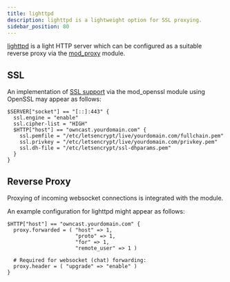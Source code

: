 ```yaml
---
title: lighttpd
description: lighttpd is a lightweight option for SSL proxying.
sidebar_position: 80
---
```


[lighttpd](https://www.lighttpd.net/) is a light HTTP server which can be configured as a suitable reverse proxy via the [mod_proxy](https://redmine.lighttpd.net/projects/lighttpd/wiki/Mod_proxy) module.

## SSL

An implementation of [SSL support](https://redmine.lighttpd.net/projects/lighttpd/wiki/Docs_SSL) via the mod_openssl module using OpenSSL may appear as follows:

```
$SERVER["socket"] == "[::]:443" {
  ssl.engine = "enable"
  ssl.cipher-list = "HIGH"
  $HTTP["host"] == "owncast.yourdomain.com" {
    ssl.pemfile = "/etc/letsencrypt/live/yourdomain.com/fullchain.pem"
    ssl.privkey = "/etc/letsencrypt/live/yourdomain.com/privkey.pem"
    ssl.dh-file = "/etc/letsencrypt/ssl-dhparams.pem"
  }
}
```

## Reverse Proxy

Proxying of incoming websocket connections is integrated with the module.

An example configuration for lighttpd might appear as follows:

```
$HTTP["host"] == "owncast.yourdomain.com" {
  proxy.forwarded = ( "host" => 1,
                      "proto" => 1,
                      "for" => 1,
                      "remote_user" => 1 )

  # Required for websocket (chat) forwarding:
  proxy.header = ( "upgrade" => "enable" )
}
```

